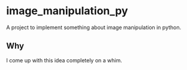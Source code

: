# image_manipulation_py
A project to implement something about image manipulation in python.   

## Why
I come up with this idea completely on a whim.